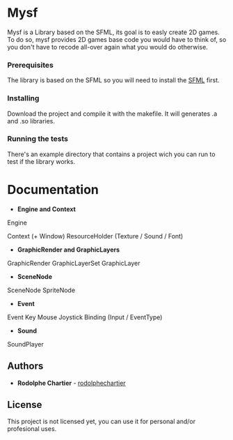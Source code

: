 # Mysf

Mysf is a Library based on the SFML, its goal is to easly create 2D games. To do so, mysf provides 2D games base code you would have to think of, so you don't have to recode all-over again what you would do otherwise.

### Prerequisites

The library is based on the SFML so you will need to install the [SFML](https://www.sfml-dev.org/download.php) first.

### Installing

Download the project and compile it with the makefile. It will generates .a and .so libraries.

### Running the tests

There's an example directory that contains a project wich you can run to test if the library works.

# Documentation

* **Engine and Context**

Engine

Context (+ Window)
ResourceHolder (Texture / Sound / Font)

* **GraphicRender and GraphicLayers**

GraphicRender
GraphicLayerSet
GraphicLayer

* **SceneNode**

SceneNode
SpriteNode

* **Event**

Event
Key
Mouse
Joystick
Binding (Input / EventType)

* **Sound**

SoundPlayer

## Authors

* **Rodolphe Chartier** - [rodolphechartier](https://github.com/rodolphechartier)

## License

This project is not licensed yet, you can use it for personal and/or profesional uses.
